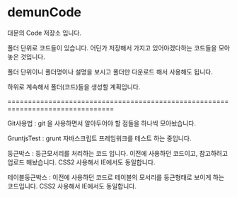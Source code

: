 demunCode
=========


대문의 Code 저장소 입니다.

폴더 단위로 코드들이 있습니다.
어딘가 저장해서 가지고 있어야겠다하는 코드들을 모아놓은 것입니다.

폴더 단위이니 폴더명이나 설명을 보시고 폴더만 다운로드 해서 사용해도 됩니다.

하위로 계속해서 폴더(코드)들을 생성할 계획입니다.

================================================================================

Git사용법 : git 을 사용하면서 알아두어야 할 점들을 하나씩 모아놨습니다.


GruntjsTest : grunt 자바스크립트 프레임워크를 테스트 하는 중입니다.


둥근박스 : 둥근모서리를 처리하는 코드 입니다. 이전에 사용하던 코드이고, 참고하려고 업로드 해놨습니다. CSS2 사용해서 IE에서도 동일합니다.


테이블둥근박스 : 이전에 사용하던 코드로 테이블의 모서리를 둥근형태로 보이게 하는 코드입니다. CSS2 사용해서 IE에서도 동일합니다.

